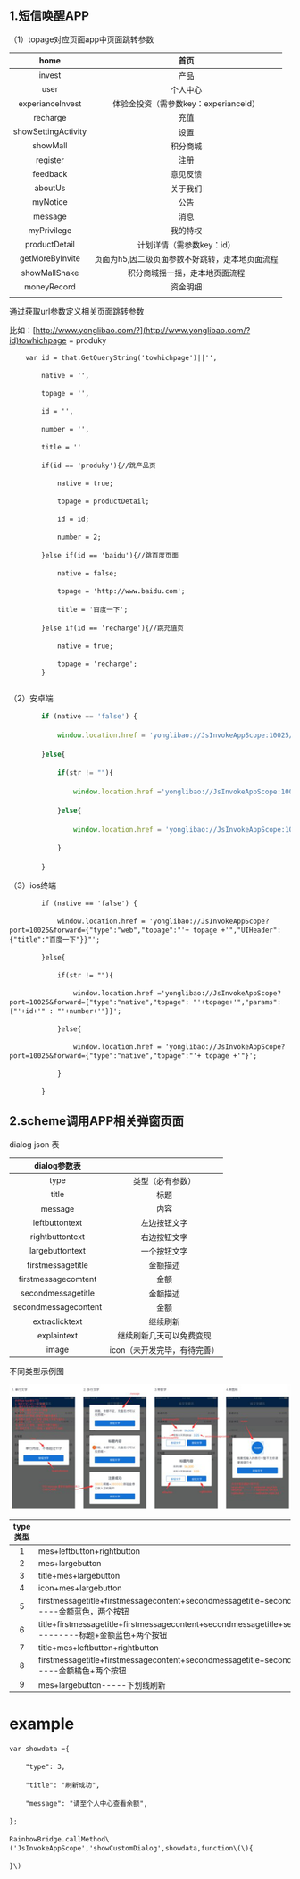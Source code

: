 ## 1.短信唤醒APP

（1）topage对应页面app中页面跳转参数

| home | 首页 |
| :---: | :---: |
| invest | 产品 |
| user | 个人中心 |
| experianceInvest | 体验金投资（需参数key：experianceId） |
| recharge | 充值 |
| showSettingActivity | 设置 |
| showMall | 积分商城 |
| register | 注册 |
| feedback | 意见反馈 |
| aboutUs | 关于我们 |
| myNotice | 公告 |
| message | 消息 |
| myPrivilege | 我的特权 |
| productDetail | 计划详情（需参数key：id） |
| getMoreByInvite | 页面为h5,因二级页面参数不好跳转，走本地页面流程 |
| showMallShake | 积分商城摇一摇，走本地页面流程 |
| moneyRecord | 资金明细 |
|  |  |

通过获取url参数定义相关页面跳转参数

比如：[http://www.yonglibao.com/?](http://www.yonglibao.com/?id)towhichpage = produky

```
    var id = that.GetQueryString('towhichpage')||'',

        native = '',

        topage = '',

        id = '',

        number = '',

        title = ''

        if(id == 'produky'){//跳产品页

            native = true;

            topage = productDetail;

            id = id;

            number = 2;

        }else if(id == 'baidu'){//跳百度页面

            native = false;

            topage = 'http://www.baidu.com';

            title = '百度一下';

        }else if(id == 'recharge'){//跳充值页

            native = true;

            topage = 'recharge';
        }
```

```

```

（2）安卓端

```js
        if (native == 'false') {

            window.location.href = 'yonglibao://JsInvokeAppScope:10025/forward?{"type":"web","topage":"'+ topage +'","UIHeader":{"title":"'+title+'"}}"';

        }else{

            if(str != ""){

                window.location.href ='yonglibao://JsInvokeAppScope:10025/forward?{"type":"native","topage": "'+topage+'","params":{"'+id+'" : "'+number+'"}}';

            }else{

                window.location.href = 'yonglibao://JsInvokeAppScope:10025/forward?{"type":"native","topage":"'+ topage +'"}';                

            }

        }
```

（3）ios终端

```
        if (native == 'false') {

            window.location.href = 'yonglibao://JsInvokeAppScope?port=10025&forward={"type":"web","topage":"'+ topage +'","UIHeader":{"title":"百度一下"}}"';

        }else{

            if(str != ""){

                window.location.href ='yonglibao://JsInvokeAppScope?port=10025&forward={"type":"native","topage": "'+topage+'","params":{"'+id+'" : "'+number+'"}}';

            }else{

                window.location.href = 'yonglibao://JsInvokeAppScope?port=10025&forward={"type":"native","topage":"'+ topage +'"}';                

            }

        }
```

## 2.scheme调用APP相关弹窗页面

dialog  json 表

| dialog参数表 |  |
| :---: | :---: |
| type | 类型（必有参数） |
| title | 标题 |
| message | 内容 |
| leftbuttontext | 左边按钮文字 |
| rightbuttontext | 右边按钮文字 |
| largebuttontext | 一个按钮文字 |
| firstmessagetitle | 金额描述 |
| firstmessagecomtent | 金额 |
| secondmessagetitle | 金额描述 |
| secondmessagecontent | 金额 |
| extraclicktext | 继续刷新 |
| explaintext | 继续刷新几天可以免费变现 |
| image | icon（未开发完毕，有待完善） |

不同类型示例图

![](/assets/import.png)

| type类型 |  |
| :---: | :--- |
| 1 | mes+leftbutton+rightbutton |
| 2 | mes+largebutton |
| 3 | title+mes+largebutton |
| 4 | icon+mes+largebutton |
| 5 | firstmessagetitle+firstmessagecontent+secondmessagetitle+secondmessagecontent+explaintext+leftbutton+rightbutton--------金额蓝色，两个按钮 |
| 6 | title+firstmessagetitle+firstmessagecontent+secondmessagetitle+secondmessagecontent+explaintext+leftbutton+rightbutton---------标题+金额蓝色+两个按钮 |
| 7 | title+mes+leftbutton+rightbutton |
| 8 | firstmessagetitle+firstmessagecontent+secondmessagetitle+secondmessageconten+explaintext+leftbutton+rightbutton---------金额橘色+两个按钮 |
| 9 | mes+largebutton-----下划线刷新 |



# example

	var showdata ={

		"type": 3, 

		"title": "刷新成功",

		"message": "请至个人中心查看余额",

	};

	RainbowBridge.callMethod\('JsInvokeAppScope','showCustomDialog',showdata,function\(\){

	}\)



